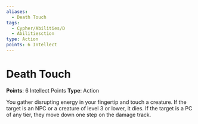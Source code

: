 ```yaml
---
aliases:
  - Death Touch
tags:
  - Cypher/Abilities/D
  - Abilitiesction
type: Action
points: 6 Intellect
---
```


# Death Touch

**Points**: 6 Intellect Points
**Type**: Action

You gather disrupting energy in your fingertip and touch a creature. If the target is an NPC or a creature of level 3 or lower, it dies. If the target is a PC of any tier, they move down one step on the damage track.
